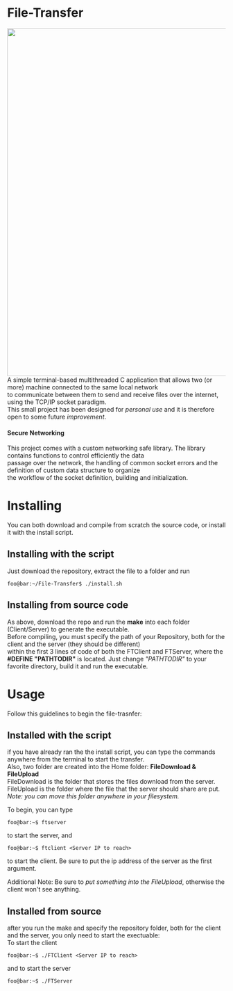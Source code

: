 # File-Transfer

<img src="https://i.ibb.co/4ZSTFpP/Screenshot-from-2019-06-01-16-01-46.png" width="800"><br>
A simple terminal-based multithreaded C application that allows two (or more) machine connected to the same local network<br>
to communicate between them to send and receive files over the internet, using the TCP/IP socket paradigm.<br>
This small project has been designed for *personal use* and it is therefore open to some future *improvement*.<br>

#### Secure Networking
This project comes with a custom networking safe library. The library contains functions to control efficiently the data<br>
passage over the network, the handling of common socket errors and the definition of custom data structure to organize<br>
the workflow of the socket definition, building and initialization.<br>

# Installing
You can both download and compile from scratch the source code, or install it with the install script.

## Installing with the script
Just download the repository, extract the file to a folder and run <br>
```console
foo@bar:~/File-Transfer$ ./install.sh
```

## Installing from source code
As above, download the repo and run the <b>make</b> into each folder (Client/Server) to generate the executable.<br>
Before compiling, you must specify the path of your Repository, both for the client and the server (they should be different)<br>
within the first 3 lines of code of both the FTClient and FTServer, where the <b>#DEFINE "PATHTODIR"</b> is located. Just change *"PATHTODIR"* to your favorite directory, build it and run the executable.<br>

# Usage
Follow this guidelines to begin the file-trasnfer:

## Installed with the script
if you have already ran the the install script, you can type the commands anywhere from the terminal to start the transfer.<br>
Also, two folder are created into the Home folder: <b>FileDownload & FileUpload</b><br>
FileDownload is the folder that stores the files download from the server.<br>
FileUpload is the folder where the file that the server should share are put.<br>
*Note: you can move this folder anywhere in your filesystem.*

To begin, you can type
```console
foo@bar:~$ ftserver
```
to start the server, and
```console
foo@bar:~$ ftclient <Server IP to reach>
```
to start the client. Be sure to put the ip address of the server as the first argument. <br>

Additional Note: Be sure to *put something into the FileUpload*, otherwise the client won't see anything.

## Installed from source
after you run the make and specify the repository folder, both for the client and the server, you only need to start the exectuable:<br>
To start the client
```console
foo@bar:~$ ./FTClient <Server IP to reach>
```
and to start the server
```console
foo@bar:~$ ./FTServer
```

